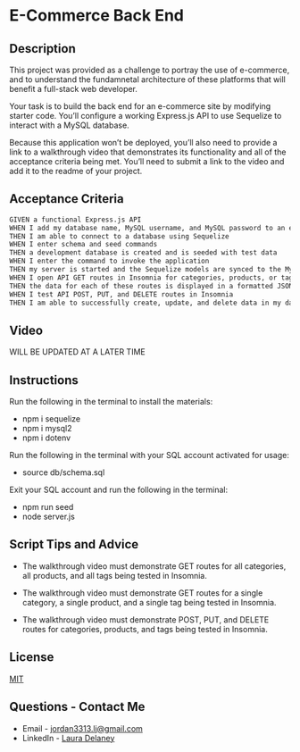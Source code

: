# E-Commerce Back End
## Description
This project was provided as a challenge to portray the use of e-commerce, and to understand the fundamnetal architecture of these platforms that will benefit a full-stack web developer. 

Your task is to build the back end for an e-commerce site by modifying starter code. You’ll configure a working Express.js API to use Sequelize to interact with a MySQL database.

Because this application won’t be deployed, you’ll also need to provide a link to a walkthrough video that demonstrates its functionality and all of the acceptance criteria being met. You’ll need to submit a link to the video and add it to the readme of your project.

## Acceptance Criteria

```md
GIVEN a functional Express.js API
WHEN I add my database name, MySQL username, and MySQL password to an environment variable file
THEN I am able to connect to a database using Sequelize
WHEN I enter schema and seed commands
THEN a development database is created and is seeded with test data
WHEN I enter the command to invoke the application
THEN my server is started and the Sequelize models are synced to the MySQL database
WHEN I open API GET routes in Insomnia for categories, products, or tags
THEN the data for each of these routes is displayed in a formatted JSON
WHEN I test API POST, PUT, and DELETE routes in Insomnia
THEN I am able to successfully create, update, and delete data in my database
```

## Video
WILL BE UPDATED AT A LATER TIME

## Instructions
Run the following in the terminal to install the materials:
* npm i sequelize
* npm i mysql2
* npm i dotenv

Run the following in the terminal with your SQL account activated for usage:
* source db/schema.sql

Exit your SQL account and run the following in the terminal:
* npm run seed
* node server.js

## Script Tips and Advice

* The walkthrough video must demonstrate GET routes for all categories, all products, and all tags being tested in Insomnia.

* The walkthrough video must demonstrate GET routes for a single category, a single product, and a single tag being tested in Insomnia.

* The walkthrough video must demonstrate POST, PUT, and DELETE routes for categories, products, and tags being tested in Insomnia.

## License
[MIT](https://choosealicense.com/licenses/mit/)

## Questions - Contact Me
* Email - jordan3313.lj@gmail.com
* LinkedIn - [Laura Delaney](https://www.linkedin.com/in/laura-jordan-510412241/)